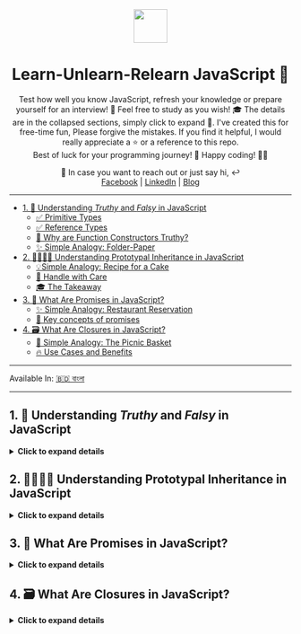 <div align="center">
  <img height="60" src="https://img.icons8.com/color/344/javascript.png">
  <h1>Learn-Unlearn-Relearn JavaScript 🔄</h1>
</div>

<p align="center">
Test how well you know JavaScript, refresh your knowledge or prepare yourself for an interview! 💪 Feel free to study as you wish! 🎓 The details are in the collapsed sections, simply click to expand 🔽.
I've created this for free-time fun, Please forgive the mistakes. If you find it helpful, I would really appreciate a ⭐️ or a reference to this repo. <br/> 
Best of luck for your programming journey! 🙏 Happy coding! 🧑‍💻
</p>

<p align="center">
💬 In case you want to reach out or just say hi, ↩️ <br/>
<a href="https://www.facebook.com/saiefalemon">Facebook</a> | <a href="https://www.linkedin.com/in/saiefalemon">LinkedIn</a> | <a href="https://www.iamsaief.com/">Blog</a>
</p>

---

- [1. 🧐 Understanding *Truthy* and *Falsy* in JavaScript](#1--understanding-truthy-and-falsy-in-javascript)
  - [✅ Primitive Types](#primitive-types)
  - [✅ Reference Types](#reference-types)
  - [🤔 Why are Function Constructors Truthy?](#why-are-function-constructors-truthy)
  - [✨ Simple Analogy: Folder-Paper](#-simple-analogy-folder-paper)
- [2. 👨‍👩‍👧‍👦 Understanding Prototypal Inheritance in JavaScript](#2--understanding-prototypal-inheritance-in-javascript)
  - [💡Simple Analogy: Recipe for a Cake](#simple-analogy-recipe-for-a-cake)
  - [📝 Handle with Care](#handle-with-care)
  - [🎓 The Takeaway](#the-takeaway)
- [3. 🤝 What Are Promises in JavaScript?](#3-what-are-promises-in-javascript)
  - [✨ Simple Analogy: Restaurant Reservation](#simple-analogy-restaurant-reservation)
  - [🧩 Key concepts of promises](#-key-concepts-of-promises)
- [4. 🗃️ What Are Closures in JavaScript?](#4-️what-are-closures-in-javascript)
  - [🧩 Simple Analogy: The Picnic Basket](#-simple-analogy-the-picnic-basket)
  - [🔥 Use Cases and Benefits](#use-cases-and-benefits)

---

Available In: [🇧🇩 বাংলা](./bn-BD/README_bn-BD.md)

---

## 1. 🧐 Understanding *Truthy* and *Falsy* in JavaScript

<details><summary><b>Click to expand details</b></summary>

### ✅ Primitive Types

- 💡 Represent single, immutable values. Primitive types in JavaScript include `undefined`, `null`, `boolean`, `number`, `string`, `symbol`, and `BigInt`.

- 💡 If a primitive type has a value that is considered falsy (like `0`, `false`, `""`, `null`, `undefined`, or `NaN`), it will behave as false in a Boolean context.

- 💡 They are stored directly in the location where the variable accesses them.

### ✅ Reference Types

- 💡 Include objects such as `function`, `array`, and other `objects`, and they are mutable.

- 💡 When you create a reference type, JavaScript allocates memory for it and the variable you assign it to holds a reference (or pointer) to that memory space, not the actual data itself.

- 💡 Since a reference points to an object, and objects in JavaScript are inherently truthy, a reference type cannot be falsy. Even if an object is empty (like `{}`) or an array has no elements (`[]`), it is still truthy because a reference to an allocated memory space exists.

### 🤔 Why are Function Constructors Truthy?

- 💡 Function constructors like `new Number()` or `new Boolean()` create object wrappers around primitive values.

- 💡 Despite the primitive value inside the object being falsy (like `0` or `false`), the object wrapper itself is a reference type.

- 💡 As we’ve established, reference types are always truthy because they refer to a memory location, not the value itself.

### ✨ Simple Analogy: Folder-Paper

Think of primitive types as individual pieces of paper with something written on them. If the paper is blank (a falsy value), it’s like having nothing or false. Reference types, on the other hand, are like folders (objects) that can hold these papers. Even if the folder is designed to hold a blank paper, the folder itself still exists and is something (truthy). The function constructors like `new Number()` and `new Boolean()` are like special folders that come with a label and even if the label says `0` or `false` (falsy), the folder is still an item you can reference and use (truthy).

🧠 Remember, in JavaScript, the type of value determines its **truthiness** or **falsiness**. Objects will always be your go-to for a guaranteed truthy value!

</details>

## 2. 👨‍👩‍👧‍👦 Understanding Prototypal Inheritance in JavaScript
<details><summary><b>Click to expand details</b></summary>
<p>

In JavaScript, a `prototype` is like a blueprint for creating objects. It’s an object itself, and every function in JavaScript has a prototype property that’s used when creating new objects. This prototype object includes properties and methods that should be available to the objects created from the function.

### 💡Simple Analogy: Recipe for a Cake

Imagine you have a recipe for a cake. This recipe includes all the steps and ingredients you need to make the cake. In JavaScript, the recipe is like the `prototype`. When you bake a cake using this recipe, the cake (an `object`) inherits all the properties from the recipe (the `prototype`). If you decide to add a new step to the recipe, like adding icing, all the cakes made from that recipe will now have icing too.

> ℹ️ Similarly, when you create an object from a constructor function in JavaScript, the object inherits all the properties and methods from the constructor’s prototype. This allows all objects created from the same constructor to share the same properties and methods, which can save memory and allow for a consistent structure.
>
>ℹ️ So, prototypal inheritance is a way objects in JavaScript can inherit properties and methods from a prototype, much like how multiple cakes can be made from the same recipe. But if a properties/methods is removed from the prototype, all objects that inherit from that prototype lose access to that properties/methods.

### 📝 Handle with Care
While it’s tempting to keep adding to prototypes, it’s generally not recommended because it can lead to unexpected behavior in code, especially if libraries or frameworks are used that might also modify the prototype. Remember that with great power comes great responsibility. 🙂

### 🎓 The Takeaway
Prototypal inheritance is a powerful feature in JavaScript that allows objects to share and extend behaviors efficiently. It’s what makes JavaScript dynamic and flexible, enabling us to write more reusable and maintainable code. 💪

✨ So, the next time you’re working with JavaScript objects, remember the family tree of prototypes and how it empowers your code with shared DNA. 🧬

__🧠 Now that we have basic understanding, lets go through the following examples.__

**Example: Barking Dog**

```jsx
class Dog {
  constructor(name) {
    this.name = name;
  }
}

Dog.prototype.bark = function () {
  console.log(`Woof I am ${this.name}`);
};

const pet = new Dog('Mara');

pet.bark(); // Outputs: Woof I am Mara
```

**Explanation:** A `Dog` class is created with a constructor to assign the name to the dog. A method `bark` is added to `Dog`’s prototype, which allows all instances of `Dog` to use this method. A new instance of `Dog` named ‘Mara’ is created, and `pet.bark()` is called, which outputs “Woof I am Mara”.

**Example: String.prototype**

```jsx
// Adding a method to String.prototype
String.prototype.shout = function() {
  return this.toUpperCase() + '!!!';
};

let greeting = 'hello';
console.log(greeting.shout()); // Outputs: HELLO!!!
```

**Explanation:** Here, we add a method called `shout` to `String.prototype`. This means every string created in JavaScript will now have access to this `shout` method. The method converts the string to uppercase and adds exclamation marks.

**Example: Array.prototype**

```jsx
// Adding a method to Array.prototype
Array.prototype.firstElement = function() {
  return this.length > 0 ? this[0] : undefined;
};

let numbers = [1, 2, 3];
console.log(numbers.firstElement()); // Outputs: 1
```

**Explanation:** We add a method called `firstElement` to `Array.prototype`. This method returns the first element of an array if it exists. Now, any array we create will have this `firstElement` method available.

**Example: Object.prototype**

```jsx
// Adding a method to Object.prototype
Object.prototype.keysCount = function() {
  return Object.keys(this).length;
};

let person = { name: 'Alice', age: 25 };
console.log(person.keysCount()); // Outputs: 2
```

**Explanation:** we add a method called `keysCount` to `Object.prototype`. This method returns the number of keys (properties) in an object. By adding this method to `Object.prototype`, every object created in JavaScript, including `person`, now has access to the `keysCount` method. When we call `person.keysCount()`, it outputs `2` because there are two keys in the `person` object: `name` and `age`.

</p>
</details>

## 3. 🤝 What Are Promises in JavaScript?

<details><summary><b>Click to expand details</b></summary>
<p>

A promise is a special JavaScript object that connects the “_producing code_” (which performs an asynchronous operation) with the “_consuming code_” (which handles the result of that operation). Think of it as a subscription list: the promise ensures that the result will be available to all subscribed code when it’s ready.

### ✨ Simple Analogy: Restaurant Reservation

Imagine you’re making a reservation at a restaurant for your niece’s birthday party next week. When you make the reservation, the restaurant gives you a promise that a table will be available for you at the specified time. In this analogy:

- **👉 Producing code:** The restaurant staff (like a waiter) takes whatever time they need to prepare the table (the promised result).

- **👉 Promise:** The reservation itself acts as the promise. It ensures that the table will be ready for your party when you arrive.

### 🧩 Key concepts of promises

1. **States of a Promise:**

    - **👉 Pending:** The promise is awaiting a response (like waiting for the table to be set).

    - **👉 Resolved (Fulfilled):** The promise has successfully returned a value (like when the table is ready).

    - **👉 Rejected:** The promise encountered an error (like when the restaurant couldn’t accommodate your reservation).

2. **Creating a Promise in JavaScript:**

    - 👉 You can create a promise using the ”Promise” constructor. It takes a callback function with two parameters: `resolve` and `reject`

    - 👉 Inside the callback, you perform your asynchronous operation (e.g., fetching data, loading an image, etc.).

    - 👉 If everything goes well, you call `resolve` with the result. If there’s an error, you call `reject` with an error message.

🧠 Remember, promises allow you to handle asynchronous operations more elegantly, making your code cleaner and easier to reason about. Just like a restaurant reservation, they ensure that the result will be available when needed! 🍽️

**🕹️ Now that we have basic understanding, lets go through the following examples.**

**Example: creating and using a promise**

```jsx
// Creating a promise
const reservationPromise = new Promise((resolve, reject) => {
  // Simulating an asynchronous operation (e.g., fetching data)
  const condition = true;

  if (condition) {
	  setTimeout(() => {
	    const data = 'Stuff worked!';
	    resolve(data); // Resolve the promise;
	  }, 2000); // Simulating a delay
  } else {
	  setTimeout(() => {
	      reject(Error('Promise is rejected.')); // Reject the promise;
	   }, 2000); // Simulating a delay
  }
});

// Consuming the promise
reservationPromise
  .then(result => {
    console.log('Promise worked!', result); // Handle success
  })
  .catch(err => {
    console.log('Something went wrong!', err.message); // Handle error
  });
```

**Explanation:** 

- We create a promise `reservationPromise` that `resolves`/`reject` based on the condition after a 2-second delay.
- If `condition` is `true`, it logs `Promise worked! Stuff worked!` to the console.
- If `condition` is `false`,  it logs `Something went wrong! Promise is rejected`. (you can customize the error message).

---

**Example: using __async/await__ with __Fetch API__**

```jsx
async function getData() {
  try {
    const response = await fetch('https://jsonplaceholder.typicode.com/posts');
    if (response.status === 200) {
      const data = await response.json(); // Await the JSON parsing
      return data;
    } else {
      throw new Error(`Error fetching data. Status: ${response.status}`);
    }
  } catch (error) {
    console.error('An error occurred:', error.message);
    // Handle the error gracefully (e.g., show a user-friendly message)
    return null;
  }
}

// Usage
try {
  const result = await getData();
  if (result && result.length > 0) {
    console.log('Data received:', result);
  } else {
    console.log('Failed to fetch data.');
  }
} catch (error) {
  console.error('An error occurred during data retrieval:', error.message);
}
```

**Explanation:** 

- The `getData` function is defined as an **async function**. This means it always returns a **promise**.
- We use `await` directly in the `getData()` function to wait for the `fetch` request to complete and handle the response.
- If the response status is 200, we parse the JSON data.
- If there’s an error (e.g., non-200 status or network issues), we throw an error and catch it in the `try`/`catch` block.
- The usage section demonstrates how to call the `getData()` function and handle the result or error.

</p>
</details>

## 4. 🗃️ What Are Closures in JavaScript?

<details><summary><b>Click to expand details</b></summary>

<p>

A closure is a fundamental concept in JavaScript. It occurs when a function _remembers_ its lexical scope even after it has finished executing. In simpler terms, a closure allows a function to retain access to variables from its _outer (enclosing) function_, even when that outer function has completed execution.

### 🧩 Simple Analogy: The Picnic Basket

Imagine you’re going on a picnic with friends. You pack a picnic basket with all the essentials: sandwiches, fruits, drinks, and utensils. As you head to the park, you carry the basket with you. Now, here’s the interesting part: the basket itself is like a closure!

**❇️ The Basket (Closure):**

- ✨ The picnic basket encapsulates everything you need for the picnic.
- ✨ It __closes over__ its contents, keeping them private and secure.
- ✨  Similarly, a closure in JavaScript encapsulates variables and functions within a specific context.

**🔥 How Do Closures Work?**

1. **ℹ️ Lexical Scope:**
    - ✨ JavaScript uses lexical scoping, which means that functions have access to variables defined in their containing (parent) functions.
    - ✨ When a function is defined, it _captures_ its surrounding scope, creating a closure.
2. **ℹ️ Creating a Closure:** A closure is formed when:
    - ✨ An inner function is defined within an outer function.
    - ✨ The inner function references variables from the outer function.
    - ✨ The inner function is returned or passed as an argument to other functions.

### 🔥 Use Cases and Benefits

- **ℹ️ Data Privacy:**
    - ✨ By enclosing variables within a closure, you create private variables.
    - ✨ These variables are accessible only within the closure’s scope, providing data privacy.
    - ✨ This approach emulates private methods in object-oriented programming.
- **ℹ️ Function Factories:**
    - ✨ You can generate specialized functions (function factories) using closures. For instance, consider a function that generates related functions based on an initial value.
- **ℹ️ Event Handling:**
    - ✨ When you attach an event handler (like a click event) to an HTML element, you’re creating a closure.
    - ✨ The event handler function _remembers_ the surrounding context (variables, functions) - even after it’s detached from the element.
- **ℹ️ Timeouts and Intervals:**
    - ✨ Closures are essential for managing timeouts and intervals, `setTimeout` or `setInterval`.
    - ✨ They ensure that the correct context is maintained when the callback executes.

**🕹️ Now that we have the understanding, lets go through the following examples.**

**Example: Data Privacy**

```jsx
function createCounter() {
  let count = 0;
  return function() {
    count += 1;
    return count;
  };
}

const counter = createCounter();
console.log(counter()); // 1
console.log(counter()); // 2
// 'count' is not accessible from outside the 'createCounter' function.
```

**Explanation:** 

- The `createCounter` function encapsulates a `count` variable. It returns an anonymous function that, when called, increments `count` and returns its value.
- The `count` variable is private and cannot be accessed or modified directly outside of `createCounter`.

---

**Example: Function Factories**

```jsx
function makeMultiplier(multiplier) {
  return function(number) {
    return number * multiplier;
  };
}

const double = makeMultiplier(2);
console.log(double(5)); // 10
```

**Explanation:** 

- The `makeMultiplier` function takes a `multiplier` argument and returns a new function. This returned function takes a `number` argument and returns the product of `number` and `multiplier`.
- Each function created by `makeMultiplier` retains its own `multiplier` value.

---

**Example: Event Handling**

```jsx
let countClicks = (function() {
  let count = 0;
  return function() {
    count += 1;
    console.log(`Button clicked ${count} times`);
  };
})();

document.getElementById('myButton').addEventListener('click', countClicks);
```

**Explanation:**

- The `countClicks` IIFE (Immediately Invoked Function Expression) creates a private `count` variable for counting clicks.
- The returned function is used as an event handler for clicks, which increments the count and logs it to the console.

---

**Example: Timeouts and Intervals**

```jsx
function delayedAlert(message, delay) {
  setTimeout(function() {
    alert(message);
  }, delay);
}

delayedAlert('Hello after 2 seconds', 2000);
```

**Explanation:** 

- The `delayedAlert` function demonstrates a closure where the `message` and `delay` parameters are used by the anonymous function inside the `setTimeout`.
- Even after `delayedAlert` has finished executing, the callback function can still access the `message` and `delay`.

</p>
</details>
